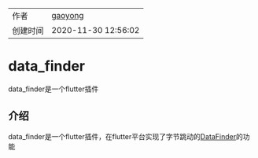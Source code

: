 |      |      |
| ---- | ---- |
|  作者    |  [gaoyong](mailto:gaoyong06@qq.com) |
|  创建时间    | 2020-11-30 12:56:02      |

# data_finder

data_finder是一个flutter插件

## 介绍

data_finder是一个flutter插件，在flutter平台实现了字节跳动的[DataFinder](https://datarangers.com.cn/product/datafinder)的功能



